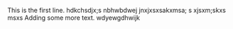 This is the first line.
hdkchsdjx;s
nbhwbdwej
jnxjxsxsakxmsa;
s xjsxm;skxs
msxs
Adding some more text.
wdyewgdhwijk
